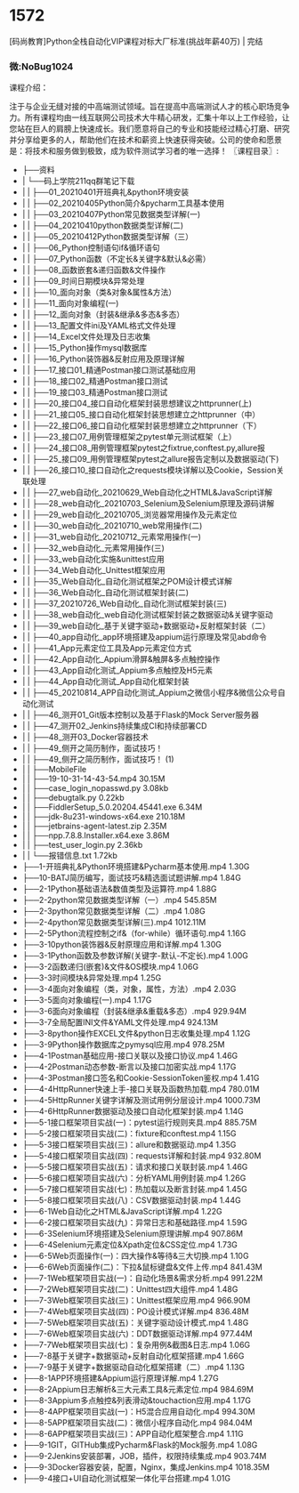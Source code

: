 # 1572
[码尚教育]Python全栈自动化VIP课程对标大厂标准(挑战年薪40万) | 完结
### 微:NoBug1024 


课程介绍：

注于与企业无缝对接的中高端测试领域。旨在提高中高端测试人才的核心职场竞争力。所有课程均由一线互联网公司技术大牛精心研发，汇集十年以上工作经验，让您站在巨人的肩膀上快速成长。我们愿意将自己的专业和技能经过精心打磨、研究并分享给更多的人，帮助他们在技术和薪资上快速获得突破。公司的使命和愿景是：将技术和服务做到极致，成为软件测试学习者的唯一选择！
〖课程目录〗:

- ├──资料  
- |   └──码上学院211qq群笔记下载  
- |   |   ├──01_20210401开班典礼&python环境安装  
- |   |   ├──02_20210405Python简介&pycharm工具基本使用  
- |   |   ├──03_20210407Python常见数据类型详解(一)  
- |   |   ├──04_20210410python数据类型详解(二)  
- |   |   ├──05_20210412Python数据类型详解（三）  
- |   |   ├──06_Python控制语句if&循环语句  
- |   |   ├──07_Python函数（不定长&关键字&默认&必需）  
- |   |   ├──08_函数嵌套&递归函数&文件操作  
- |   |   ├──09_时间日期模块&异常处理  
- |   |   ├──10_面向对象（类&对象&属性&方法）  
- |   |   ├──11_面向对象编程(一)  
- |   |   ├──12_面向对象（封装&继承&多态&多态）  
- |   |   ├──13_配置文件ini及YAML格式文件处理  
- |   |   ├──14_Excel文件处理及日志收集  
- |   |   ├──15_Python操作mysql数据库  
- |   |   ├──16_Python装饰器&反射应用及原理详解  
- |   |   ├──17_接口01_精通Postman接口测试基础应用  
- |   |   ├──18_接口02_精通Postman接口测试  
- |   |   ├──19_接口03_精通Postman接口测试  
- |   |   ├──20_接口04_接口自动化框架封装思想建议之httprunner(上)  
- |   |   ├──21_接口05_接口自动化框架封装思想建立之httprunner（中）  
- |   |   ├──22_接口06_接口自动化框架封装思想建立之httprunner（下）  
- |   |   ├──23_接口07_用例管理框架之pytest单元测试框架（上）  
- |   |   ├──24_接口08_用例管理框架pytest之fixtrue,conftest.py,allure报  
- |   |   ├──25_接口09_用例管理框架pytest之allure报告定制以及数据驱动(下)  
- |   |   ├──26_接口10_接口自动化之requests模块详解以及Cookie，Session关联处理  
- |   |   ├──27_web自动化_20210629_Web自动化之HTML&JavaScript详解  
- |   |   ├──28_web自动化_20210703_Selenium及Selenium原理及源码讲解  
- |   |   ├──29_web自动化_20210705_浏览器常用操作及元素定位  
- |   |   ├──30_web自动化_20210710_web常用操作(二)  
- |   |   ├──31_web自动化_20210712_元素常用操作(一)  
- |   |   ├──32_web自动化_元素常用操作(三)  
- |   |   ├──33_web自动化实施&unittest应用  
- |   |   ├──34_Web自动化_Unittest框架应用  
- |   |   ├──35_Web自动化_自动化测试框架之POM设计模式详解  
- |   |   ├──36_Web自动化_自动化测试框架封装(二)  
- |   |   ├──37_20210726_Web自动化_自动化测试框架封装(三)  
- |   |   ├──38_web自动化_web自动化测试框架封装之数据驱动&关键字驱动  
- |   |   ├──39_web自动化_基于关键字驱动+数据驱动+反射框架封装（二）  
- |   |   ├──40_app自动化_app环境搭建及appium运行原理及常见abd命令  
- |   |   ├──41_App元素定位工具及App元素定位方式  
- |   |   ├──42_App自动化_Appium滑屏&触屏&多点触控操作  
- |   |   ├──43_App自动化测试_Appium多点触控及H5元素  
- |   |   ├──44_App自动化测试_App自动化框架封装  
- |   |   ├──45_20210814_APP自动化测试_Appium之微信小程序&微信公众号自动化测试  
- |   |   ├──46_测开01_Git版本控制以及基于Flask的Mock Server服务器  
- |   |   ├──47_测开02_Jenkins持续集成CI和持续部署CD  
- |   |   ├──48_测开03_Docker容器技术  
- |   |   ├──49_侧开之简历制作，面试技巧！  
- |   |   ├──49_侧开之简历制作，面试技巧！ (1)  
- |   |   ├──MobileFile  
- |   |   ├──19-10-31-14-43-54.mp4  30.15M
- |   |   ├──case_login_nopasswd.py  3.08kb
- |   |   ├──debugtalk.py  0.22kb
- |   |   ├──FiddlerSetup_5.0.20204.45441.exe  6.34M
- |   |   ├──jdk-8u231-windows-x64.exe  210.18M
- |   |   ├──jetbrains-agent-latest.zip  2.35M
- |   |   ├──npp.7.8.8.Installer.x64.exe  3.86M
- |   |   ├──test_user_login.py  2.36kb
- |   |   └──报错信息.txt  1.72kb
- ├──1-开班典礼&Python环境搭建&Pycharm基本使用.mp4  1.30G
- ├──10-BATJ简历编写，面试技巧&精选面试题讲解.mp4  1.84G
- ├──2-1Python基础语法&数值类型及运算符.mp4  1.88G
- ├──2-2python常见数据类型详解（一）.mp4  545.85M
- ├──2-3python常见数据类型详解（二）.mp4  1.08G
- ├──2-4python常见数据类型详解(三).mp4  1012.11M
- ├──2-5Python流程控制之if&（for-while）循环语句.mp4  1.16G
- ├──3-10python装饰器&反射原理应用和详解.mp4  1.30G
- ├──3-1Python函数及参数详解(关键字-默认-不定长).mp4  1.00G
- ├──3-2函数递归(嵌套)&文件&OS模块.mp4  1.06G
- ├──3-3时间模块&异常处理.mp4  1.25G
- ├──3-4面向对象编程（类，对象，属性，方法）.mp4  2.03G
- ├──3-5面向对象编程(一).mp4  1.17G
- ├──3-6面向对象编程（封装&继承&重载&多态）.mp4  929.94M
- ├──3-7全局配置INI文件&YAML文件处理.mp4  924.13M
- ├──3-8python操作EXCEL文件&python日志收集处理.mp4  1.12G
- ├──3-9Python操作数据库之pymysql应用.mp4  978.25M
- ├──4-1Postman基础应用-接口关联以及接口协议.mp4  1.46G
- ├──4-2Postman动态参数-断言以及接口加密实战.mp4  1.17G
- ├──4-3Postman接口签名和Cookie-SessionToken鉴权.mp4  1.41G
- ├──4-4HttpRunner快速上手-接口关联及函数热加载.mp4  780.01M
- ├──4-5HttpRunner关键字详解及测试用例分层设计.mp4  1000.73M
- ├──4-6HttpRunner数据驱动及接口自动化框架封装.mp4  1.14G
- ├──5-1接口框架项目实战(一)：pytest运行规则夹具.mp4  885.75M
- ├──5-2接口框架项目实战(二)：fixture和conftest.mp4  1.15G
- ├──5-3接口框架项目实战(三)：allure和数据驱动.mp4  1.35G
- ├──5-4接口框架项目实战(四)：requests详解和封装.mp4  932.80M
- ├──5-5接口框架项目实战(五)：请求和接口关联封装.mp4  1.46G
- ├──5-6接口框架项目实战(六)：分析YAML用例封装.mp4  1.26G
- ├──5-7接口框架项目实战(七)：热加载以及断言封装.mp4  1.45G
- ├──5-8接口框架项目实战(八)：CSV数据驱动封装.mp4  1.44G
- ├──6-1Web自动化之HTML&JavaScript详解.mp4  1.22G
- ├──6-2接口框架项目实战(九)：异常日志和基础路径.mp4  1.59G
- ├──6-3Selenium环境搭建及Selenium原理讲解.mp4  907.86M
- ├──6-4Selenium元素定位&Xpath定位&CSS定位.mp4  1.73G
- ├──6-5Web页面操作(一)：四大操作&等待&三大切换.mp4  1.10G
- ├──6-6Web页面操作(二)：下拉&鼠标键盘&文件上传.mp4  841.43M
- ├──7-1Web框架项目实战(一)：自动化场景&需求分析.mp4  991.22M
- ├──7-2Web框架项目实战(二)：Unittest四大组件.mp4  1.48G
- ├──7-3Web框架项目实战(三)：Unittest框架应用.mp4  966.90M
- ├──7-4Web框架项目实战(四)：PO设计模式详解.mp4  836.48M
- ├──7-5Web框架项目实战(五)：关键字驱动设计模式.mp4  1.48G
- ├──7-6Web框架项目实战(六)：DDT数据驱动详解.mp4  977.44M
- ├──7-7Web框架项目实战(七)：复杂用例&截图&日志.mp4  1.06G
- ├──7-8基于关键字+数据驱动+反射自动化框架搭建.mp4  1.66G
- ├──7-9基于关键字+数据驱动自动化框架搭建（二）.mp4  1.13G
- ├──8-1APP环境搭建&Appium运行原理详解.mp4  1.27G
- ├──8-2Appium日志解析&三大元素工具&元素定位.mp4  984.69M
- ├──8-3Appium多点触控&列表滑动&touchaction应用.mp4  1.17G
- ├──8-4APP框架项目实战(一)：H5混合应用自动化.mp4  994.30M
- ├──8-5APP框架项目实战(二)：微信小程序自动化.mp4  984.04M
- ├──8-6APP框架项目实战(三)：APP自动化框架整合.mp4  1.11G
- ├──9-1GIT，GITHub集成Pycharm&Flask的Mock服务.mp4  1.08G
- ├──9-2Jenkins安装部署，JOB，插件，权限持续集成.mp4  903.74M
- ├──9-3Docker容器安装，配置，Nginx，集成Jenkins.mp4  1018.35M
- ├──9-4接口+UI自动化测试框架一体化平台搭建.mp4  1.01G



